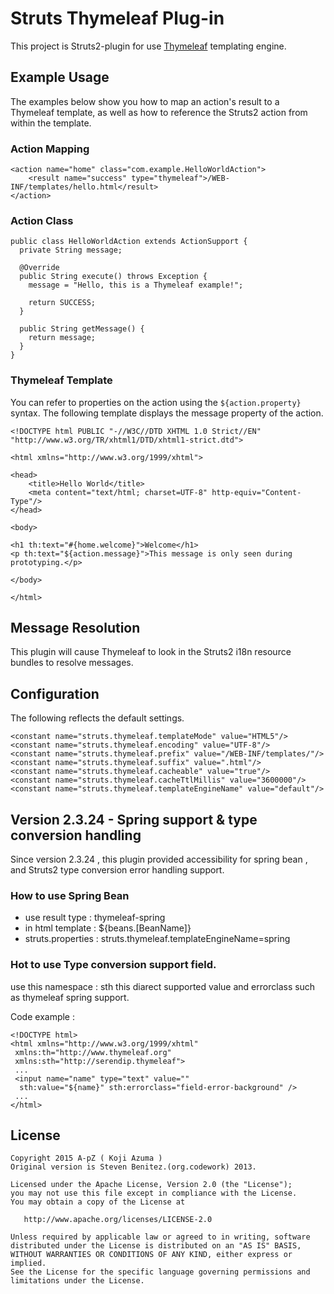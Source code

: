 # Struts Thymeleaf Plug-in

This project is Struts2-plugin for use [Thymeleaf](http://www.thymeleaf.org) templating engine.

## Example Usage

The examples below show you how to map an action's result to a Thymeleaf
template, as well as how to reference the Struts2 action from within the template.

### Action Mapping

    <action name="home" class="com.example.HelloWorldAction">
        <result name="success" type="thymeleaf">/WEB-INF/templates/hello.html</result>
    </action>

### Action Class

    public class HelloWorldAction extends ActionSupport {
      private String message;

      @Override
      public String execute() throws Exception {
        message = "Hello, this is a Thymeleaf example!";

        return SUCCESS;
      }

      public String getMessage() {
        return message;
      }
    }

### Thymeleaf Template

You can refer to properties on the action using the `${action.property}` syntax.
The following template displays the message property of the action.

    <!DOCTYPE html PUBLIC "-//W3C//DTD XHTML 1.0 Strict//EN" "http://www.w3.org/TR/xhtml1/DTD/xhtml1-strict.dtd">

    <html xmlns="http://www.w3.org/1999/xhtml">

    <head>
        <title>Hello World</title>
        <meta content="text/html; charset=UTF-8" http-equiv="Content-Type"/>
    </head>

    <body>

    <h1 th:text="#{home.welcome}">Welcome</h1>
    <p th:text="${action.message}">This message is only seen during prototyping.</p>

    </body>

    </html>

## Message Resolution

This plugin will cause Thymeleaf to look in the Struts2 i18n resource bundles
to resolve messages.

## Configuration

The following reflects the default settings.

    <constant name="struts.thymeleaf.templateMode" value="HTML5"/>
    <constant name="struts.thymeleaf.encoding" value="UTF-8"/>
    <constant name="struts.thymeleaf.prefix" value="/WEB-INF/templates/"/>
    <constant name="struts.thymeleaf.suffix" value=".html"/>
    <constant name="struts.thymeleaf.cacheable" value="true"/>
    <constant name="struts.thymeleaf.cacheTtlMillis" value="3600000"/>
    <constant name="struts.thymeleaf.templateEngineName" value="default"/>

## Version 2.3.24 - Spring support & type conversion handling

Since version 2.3.24 , this plugin provided accessibility for spring bean , and Struts2 type conversion error handling support.

### How to use Spring Bean

* use result type : thymeleaf-spring
* in html template : ${beans.[BeanName]}
* struts.properties : struts.thymeleaf.templateEngineName=spring

### Hot to use Type conversion support field.

use this namespace : sth
this diarect supported value and errorclass such as thymeleaf spring support.

Code example :

    <!DOCTYPE html>
    <html xmlns="http://www.w3.org/1999/xhtml"
     xmlns:th="http://www.thymeleaf.org"
     xmlns:sth="http://serendip.thymeleaf">
     ...
     <input name="name" type="text" value=""
      sth:value="${name}" sth:errorclass="field-error-background" />
     ...
    </html>

## License

    Copyright 2015 A-pZ ( Koji Azuma )
    Original version is Steven Benitez.(org.codework) 2013.

    Licensed under the Apache License, Version 2.0 (the "License");
    you may not use this file except in compliance with the License.
    You may obtain a copy of the License at

       http://www.apache.org/licenses/LICENSE-2.0

    Unless required by applicable law or agreed to in writing, software
    distributed under the License is distributed on an "AS IS" BASIS,
    WITHOUT WARRANTIES OR CONDITIONS OF ANY KIND, either express or implied.
    See the License for the specific language governing permissions and
    limitations under the License.
